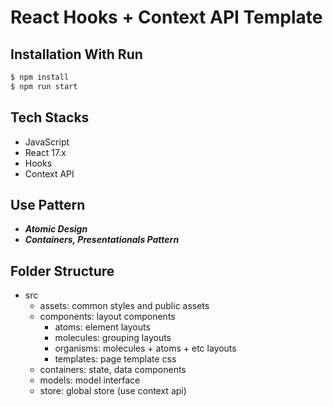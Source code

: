 # React Hooks + Context API Template

## Installation With Run

```bash
$ npm install
$ npm run start
```

## Tech Stacks

- JavaScript
- React 17.x
- Hooks
- Context API

## Use Pattern

- ***Atomic Design***
- ***Containers, Presentationals Pattern***

## Folder Structure

- src
  - assets: common styles and public assets
  - components: layout components
    - atoms: element layouts
    - molecules: grouping layouts
    - organisms: molecules + atoms + etc layouts
    - templates: page template css
  - containers: state, data components
  - models: model interface
  - store: global store (use context api)